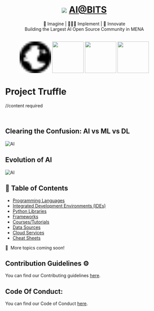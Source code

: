 <div align="center">
<h1><img width="30" src="https://github.com/aibits-dxb/Truffle/blob/main/Drizzle/Pictures/AI%40BITS_LOGO.jpg">&nbsp;<a href="http://ai-bits.com/">AI@BITS</a></h1>
🧠 Imagine | 👨🏻‍💻 Implement | 🚀 Innovate
<br>
Building the Largest AI Open Source Community in MENA 
    <br>
</div>

<br>

<p align="center">
  <img width="100" height="100" src="https://raw.githubusercontent.com/iconic/open-iconic/master/svg/globe.svg">
  <img width="100" height="100" src="https://cdn.jsdelivr.net/npm/simple-icons@v3/icons/linkedin.svg">
  <img width="100" height="100" src="https://cdn.jsdelivr.net/npm/simple-icons@v3/icons/instagram.svg">
  <img width="100" height="100" src="https://cdn.jsdelivr.net/npm/simple-icons@v3/icons/gmail.svg">
</p>


# Project Truffle

//content required

<br>

## Clearing the Confusion: AI vs ML vs DL

 <img align="center" alt="AI" src="https://www.edureka.co/blog/wp-content/uploads/2018/03/AI-vs-ML-vs-Deep-Learning.png" width="700" height="300" />

<br>

## Evolution of AI

<img align="center" alt="AI" src="https://github.com/aibits-dxb/Truffle/blob/main/Drizzle/Pictures/Evolution.jpg" width="1100" height="600" />

<br>

## 📕 Table of Contents

*   [Programming Languages](./Ganache/Languages)
*   [Integrated Development Environments (IDEs)](./Ganache/IDEs) 
*   [Python Libraries](./Ganache/Libraries)
*   [Frameworks](./Ganache/Frameworks)
*   [Courses/Tutorials](./Ganache/Courses)
*   [Data Sources](./Ganache/Data)
*   [Cloud Services](./Ganache/Cloud)
*   [Cheat Sheets](./Ganache/CheatSheets)

📆&nbsp; More topics coming soon!<br>

## Contribution Guidelines ⚙️
You can find our Contributing guidelines [here](./CONTRIBUTING.md).

## Code Of Conduct:

You can find our Code of Conduct [here](./Code_Of_Conduct.md).

[website]: http://ai-bits.com/
[gmail]: http://ai-bits.com/
[twitter]: https://twitter.com/codeSTACKr
[facebook]: https://youtube.com/codeSTACKr
[instagram]: https://instagram.com/codeSTACKr
[linkedin]: https://www.linkedin.com/company/ai-bits/


